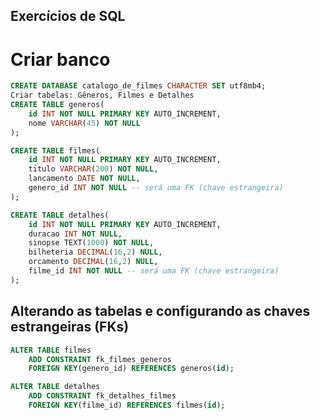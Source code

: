 ## Exercícios de SQL

# Criar banco
```sql
CREATE DATABASE catalogo_de_filmes CHARACTER SET utf8mb4;
Criar tabelas: Gêneros, Filmes e Detalhes
CREATE TABLE generos(
    id INT NOT NULL PRIMARY KEY AUTO_INCREMENT,
    nome VARCHAR(45) NOT NULL
);
```
```sql
CREATE TABLE filmes(
    id INT NOT NULL PRIMARY KEY AUTO_INCREMENT,
    titulo VARCHAR(200) NOT NULL,
    lancamento DATE NOT NULL,
    genero_id INT NOT NULL -- será uma FK (chave estrangeira)
);
```
```sql
CREATE TABLE detalhes(
    id INT NOT NULL PRIMARY KEY AUTO_INCREMENT,
    duracao INT NOT NULL,
    sinopse TEXT(1000) NOT NULL,
    bilheteria DECIMAL(16,2) NULL,
    orcamento DECIMAL(16,2) NULL,
    filme_id INT NOT NULL -- será uma FK (chave estrangeira)
);
```

## Alterando as tabelas e configurando as chaves estrangeiras (FKs)

```sql
ALTER TABLE filmes
    ADD CONSTRAINT fk_filmes_generos
    FOREIGN KEY(genero_id) REFERENCES generos(id);
```

```sql
ALTER TABLE detalhes
    ADD CONSTRAINT fk_detalhes_filmes
    FOREIGN KEY(filme_id) REFERENCES filmes(id);

```